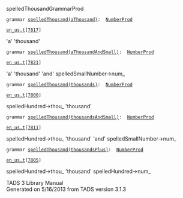 <span class="title">spelledThousand</span><span class="type">GrammarProd</span>

`grammar `<span class="classExtLink">[`spelledThousand(aThousand)`](../object/spelledThousand(aThousand).html)</span>` :   `[`NumberProd`](../object/NumberProd.html)

[`en_us.t`](../file/en_us.t.html)`[`[`7817`](../source/en_us.t.html#7817)`]`

<div class="gramrule">

'a' 'thousand'

</div>

`grammar `<span class="classExtLink">[`spelledThousand(aThousandAndSmall)`](../object/spelledThousand(aThousandAndSmall).html)</span>` :   `[`NumberProd`](../object/NumberProd.html)

[`en_us.t`](../file/en_us.t.html)`[`[`7821`](../source/en_us.t.html#7821)`]`

<div class="gramrule">

'a' 'thousand' 'and' spelledSmallNumber-\>num\_  

</div>

`grammar `<span class="classExtLink">[`spelledThousand(thousands)`](../object/spelledThousand(thousands).html)</span>` :   `[`NumberProd`](../object/NumberProd.html)

[`en_us.t`](../file/en_us.t.html)`[`[`7800`](../source/en_us.t.html#7800)`]`

<div class="gramrule">

spelledHundred-\>thou\_ 'thousand'  

</div>

`grammar `<span class="classExtLink">[`spelledThousand(thousandsAndSmall)`](../object/spelledThousand(thousandsAndSmall).html)</span>` :   `[`NumberProd`](../object/NumberProd.html)

[`en_us.t`](../file/en_us.t.html)`[`[`7811`](../source/en_us.t.html#7811)`]`

<div class="gramrule">

spelledHundred-\>thou\_ 'thousand' 'and' spelledSmallNumber-\>num\_  

</div>

`grammar `<span class="classExtLink">[`spelledThousand(thousandsPlus)`](../object/spelledThousand(thousandsPlus).html)</span>` :   `[`NumberProd`](../object/NumberProd.html)

[`en_us.t`](../file/en_us.t.html)`[`[`7805`](../source/en_us.t.html#7805)`]`

<div class="gramrule">

spelledHundred-\>thou\_ 'thousand' spelledHundred-\>num\_  

</div>

<div class="ftr">

TADS 3 Library Manual  
Generated on 5/16/2013 from TADS version 3.1.3

</div>
